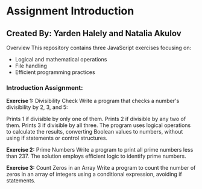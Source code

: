 # Assignment Introduction

## Created By: Yarden Halely and Natalia Akulov

Overview
This repository contains three JavaScript exercises focusing on:

- Logical and mathematical operations
- File handling
- Efficient programming practices

### Introduction Assignment:

**Exercise 1:** Divisibility Check
Write a program that checks a number's divisibility by 2, 3, and 5:

Prints 1 if divisible by only one of them.
Prints 2 if divisible by any two of them.
Prints 3 if divisible by all three. The program uses logical operations to calculate the results, 
converting Boolean values to numbers, without using if statements or control structures.

**Exercise 2:** Prime Numbers
Write a program to print all prime numbers less than 237. The solution employs efficient logic to 
identify prime numbers.

**Exercise 3:** Count Zeros in an Array
Write a program to count the number of zeros in an array of integers using a conditional 
expression, avoiding if statements.
